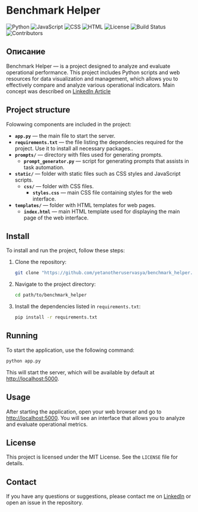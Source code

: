 # Benchmark Helper
![Python](https://img.shields.io/badge/language-Python-blue)
![JavaScript](https://img.shields.io/badge/Language-JavaScript-yellow)
![CSS](https://img.shields.io/badge/Language-CSS-blue)
![HTML](https://img.shields.io/badge/Language-HTML-orange)
![License](https://img.shields.io/badge/License-Apache%202.0-blue)
![Build Status](https://img.shields.io/github/actions/workflow/status/yetanotheruservasya/benchmark_helper/app.yml?branch=main)
![Contributors](https://img.shields.io/github/contributors/yetanotheruservasya/benchmark_helper)

## Описание

Benchmark Helper — is a project designed to analyze and evaluate operational performance. This project includes Python scripts and web resources for data visualization and management, which allows you to effectively compare and analyze various operational indicators.
Main concept was described on [LinkedIn Article](https://www.linkedin.com/pulse/personal-assistant-coo-pmo-project-description-vasiliy-fadeev-ahfle/?trackingId=FsScFlp6ThGZHjvjtrf0lA%3D%3D)

## Project structure

Folowwing components are included in the project:

- **`app.py`** — the main file to start the server.
- **`requirements.txt`** — the file listing the dependencies required for the project. Use it to install all necessary packages..
- **`prompts/`** — directory with files used for generating prompts.
    - **`prompt_generator.py`** — script for generating prompts that assists in task automation.
- **`static/`** — folder with static files such as CSS styles and JavaScript scripts.
  - **`css/`** — folder with CSS files.
    - **`styles.css`** — main CSS file containing styles for the web interface.
- **`templates/`** — folder with HTML templates for web pages.
    - **`index.html`** — main HTML template used for displaying the main page of the web interface.

## Install

To install and run the project, follow these steps:

1. Clone the repository:

    ```bash
    git clone "https://github.com/yetanotheruservasya/benchmark_helper.git"
    ```

2. Navigate to the project directory:

    ```bash
    cd path/to/benchmark_helper
    ```

3. Install the dependencies listed in `requirements.txt`:

    ```bash
    pip install -r requirements.txt
    ```

## Running

To start the application, use the following command:

```bash
python app.py
```

This will start the server, which will be available by default at [http://localhost:5000](http://localhost:5000).

## Usage

After starting the application, open your web browser and go to [http://localhost:5000](http://localhost:5000). You will see an interface that allows you to analyze and evaluate operational metrics.


## License

This project is licensed under the MIT License. See the `LICENSE` file for details.


## Contact

If you have any questions or suggestions, please contact me on [LinkedIn](https://www.linkedin.com/in/vasiliy-fadeev-b2b-product-management-iot-mes/) or open an issue in the repository.
